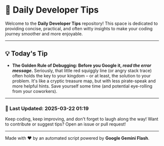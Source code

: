 
# 🌟 Daily Developer Tips

Welcome to the **Daily Developer Tips** repository! This space is dedicated to providing concise, practical, and often witty insights to make your coding journey smoother and more enjoyable.

---

## 💡 Today's Tip

- **The Golden Rule of Debugging:  Before you Google it, *read the error message*.**  Seriously, that little red squiggly line (or angry stack trace) often holds the key to your kingdom – or at least, the solution to your problem.  It's like a cryptic treasure map, but with less pirate-speak and more helpful hints.  Save yourself some time (and potential eye-rolling from your coworkers).

---

### 📅 Last Updated: 2025-03-22 01:19

Keep coding, keep improving, and don't forget to laugh along the way! Want to contribute or suggest tips? Open an issue or pull request!

---

Made with ❤️ by an automated script powered by **Google Gemini Flash**.
